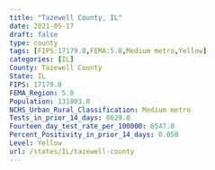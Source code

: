 ```yaml
---
title: "Tazewell County, IL"
date: 2021-05-17
draft: false
type: county
tags: [FIPS:17179.0,FEMA:5.0,Medium metro,Yellow]
categories: [IL]
County: Tazewell County
State: IL
FIPS: 17179.0
FEMA_Region: 5.0
Population: 131803.0
NCHS_Urban_Rural_Classification: Medium metro
Tests_in_prior_14_days: 8629.0
Fourteen_day_test_rate_per_100000: 6547.0
Percent_Positivity_in_prior_14_days: 0.058
Level: Yellow
url: /states/IL/tazewell-county
---
```




